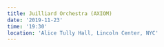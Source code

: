 ```yaml
---
title: Juilliard Orchestra (AXIOM)
date: '2019-11-23'
time: '19:30'
location: 'Alice Tully Hall, Lincoln Center, NYC'
---
```


